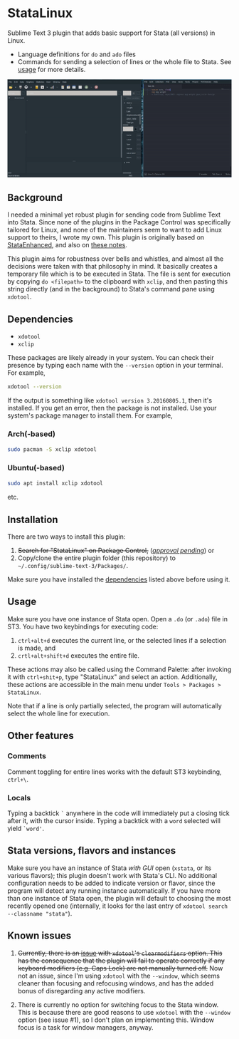 # StataLinux

Sublime Text 3 plugin that adds basic support for Stata (all versions) in Linux.
- Language definitions for `do` and `ado` files
- Commands for sending a selection of lines or the whole file to Stata.
See [usage](#usage) for more details. 

![screencast_functions.gif](/screencast_functions.gif "StataLinux in action!")

## Background

I needed a minimal yet robust plugin for sending code from Sublime Text into Stata.
Since none of the plugins in the Package Control was specifically tailored for Linux, and none of the maintainers seem to want to add Linux support to theirs, I wrote my own.
This plugin is originally based on [StataEnhanced](https://github.com/andrewheiss/SublimeStataEnhanced), and also on [these notes](https://github.com/cwitt2013/SublimeText_Stata_Linux).

This plugin aims for robustness over bells and whistles, and almost all the decisions were taken with that philosophy in mind.
It basically creates a temporary file which is to be executed in Stata.
The file is sent for execution by copying `do <filepath>` to the clipboard with `xclip`, and then pasting this string directly (and in the background) to Stata's command pane using `xdotool`.


## Dependencies

- `xdotool`
- `xclip`

These packages are likely already in your system.
You can check their presence by typing each name with the `--version` option in your terminal.
For example,
```bash
xdotool --version
```
If the output is something like `xdotool version 3.20160805.1`, then it's installed.
If you get an error, then the package is not installed.
Use your system's package manager to install them.
For example,

### Arch(-based)
```bash
sudo pacman -S xclip xdotool
```

### Ubuntu(-based)
```bash
sudo apt install xclip xdotool
```
etc.



## Installation

There are two ways to install this plugin:

1. ~~Search for "StataLinux" on Package Control,~~ ([*approval pending*](https://github.com/wbond/package_control_channel/pull/7817)) or
2. Copy/clone the entire plugin folder (this repository) to `~/.config/sublime-text-3/Packages/`.

Make sure you have installed the [dependencies](#dependencies) listed above before using it.

## Usage

Make sure you have one instance of Stata open.
Open a `.do` (or `.ado`) file in ST3.
You have two keybindings for executing code:
1. `ctrl+alt+d` executes the current line, or the selected lines if a selection is made, and
2. `crtl+alt+shift+d` executes the entire file.

These actions may also be called using the Command Palette: after invoking it with `ctrl+shit+p`, type "StataLinux" and select an action.
Additionally, these actions are accessible in the main menu under `Tools > Packages > StataLinux`.

Note that if a line is only partially selected, the program will automatically select the whole line for execution.

## Other features

### Comments

Comment toggling for entire lines works with the default ST3 keybinding, `ctrl+\`.

### Locals

Typing a backtick `` ` `` anywhere in the code will immediately put a closing tick after it, with the cursor inside.
Typing a backtick with a `word` selected will yield `` `word' ``.


## Stata versions, flavors and instances

Make sure you have an instance of Stata *with GUI* open (`xstata`, or its various flavors); this plugin doesn't work with Stata's CLI.
No additional configuration needs to be added to indicate version or flavor, since the program will detect any running instance automatically.
If you have more than one instance of Stata open, the plugin will default to choosing the most recently opened one (internally, it looks for the last entry of `xdotool search --classname "stata"`).


## Known issues

1. ~~Currently, there is an [issue](https://github.com/jordansissel/xdotool/issues/43) with `xdotool`'s `clearmodifiers` option.
This has the consequence that the plugin will fail to operate correctly if any keyboard modifiers (e.g. Caps Lock) are not manually turned off.~~
Now not an issue, since I'm using `xdotool` with the `--window`, which seems cleaner than focusing and refocusing windows, and has the added bonus of disregarding any active modifiers.

2. There is currently no option for switching focus to the Stata window.
This is because there are good reasons to use `xdotool` with the `--window` option (see issue #1), so I don't plan on implementing this.
Window focus is a task for window managers, anyway.
